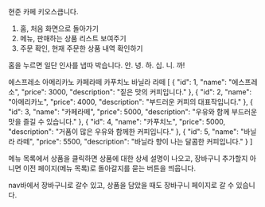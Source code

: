 현준 카페 키오스큽니다.

1. 홈, 처음 화면으로 돌아가기
2. 메뉴, 판매하는 상품 리스트 보여주기
3. 주문 확인, 현재 주문한 상품 내역 확인하기

홈을 누르면 일단 인사를 냅따 박습니다. 안. 녕. 하. 십. 니. 까!

에스프레소
아메리카노
카페라떼
카푸치노
바닐라 라떼
[
    { "id": 1, "name": "에스프레소", "price": 3000, "description": "짙은 맛의 커피입니다." },
    { "id": 2, "name": "아메리카노", "price": 4000, "description": "부드러운 커피의 대표작입니다." },
    { "id": 3, "name": "카페라떼", "price": 5000, "description": "우유와 함께 부드러운 맛을 즐길 수 있습니다." },
    { "id": 4, "name": "카푸치노", "price": 5000, "description": "거품이 많은 우유와 함께한 커피입니다." },
    { "id": 5, "name": "바닐라 라떼", "price": 5500, "description": "바닐라 향이 나는 달콤한 커피입니다." }
]

메뉴 목록에서 상품을 클릭하면 상품에 대한 상세 설명이 나오고,
장바구니 추가할지 아니면 이전 페이지(메뉴 목록)로 돌아갈지를 묻는 버튼을 띄웁니다.

nav바에서 장바구니로 갈수 있고, 상품을 담았을 때도 장바구니 페이지로 갈 수 있습니다.




